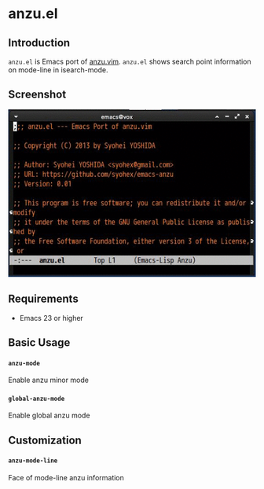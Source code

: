 # anzu.el

## Introduction

`anzu.el` is Emacs port of [anzu.vim](https://github.com/osyo-manga/vim-anzu).
`anzu.el` shows search point information on mode-line in isearch-mode.


## Screenshot

![anzu.gif](image/anzu.gif)


## Requirements

* Emacs 23 or higher


## Basic Usage

#### `anzu-mode`

Enable anzu minor mode

#### `global-anzu-mode`

Enable global anzu mode

## Customization

#### `anzu-mode-line`

Face of mode-line anzu information
